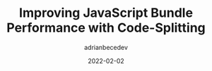 ---
author: adrianbecedev
date: 2022-02-02
publisher: smashingmag
tags:
  - javascript
  - performance
  - bundling
  - code-splitting
target_url: https://www.smashingmagazine.com/2022/02/javascript-bundle-performance-code-splitting/
title: Improving JavaScript Bundle Performance with Code-Splitting
---